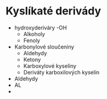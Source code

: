 # Kyslíkaté derivády

- hydroxyderiváry -OH
	- Alkoholy
	- Fenoly
- Karbonylové sloučeniny
	- Aldehydy
	- Ketony
	- Karboxylové kyseliny
	- Deriváty karboxilových kyselin
- Aldehydy
- AL
- 